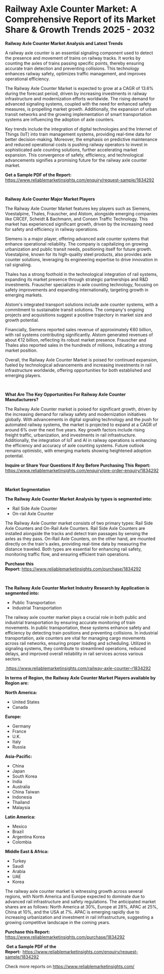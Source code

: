 <p><h1>Railway Axle Counter Market: A Comprehensive Report of its Market Share & Growth Trends 2025 - 2032</h1></p><p><strong>Railway Axle Counter Market Analysis and Latest Trends</strong></p>
<p><p>A railway axle counter is an essential signaling component used to detect the presence and movement of trains on railway tracks. It works by counting the axles of trains passing specific points, thereby ensuring accurate train detection and preventing collisions. This technology enhances railway safety, optimizes traffic management, and improves operational efficiency.</p><p>The Railway Axle Counter Market is expected to grow at a CAGR of 13.6% during the forecast period, driven by increasing investments in railway infrastructure and modernization efforts worldwide. The rising demand for advanced signaling systems, coupled with the need for enhanced safety measures, is propelling market growth. Additionally, the expansion of urban transit networks and the growing implementation of smart transportation systems are influencing the adoption of axle counters. </p><p>Key trends include the integration of digital technologies and the Internet of Things (IoT) into train management systems, providing real-time data for better decision-making. Moreover, the emphasis on predictive maintenance and reduced operational costs is pushing railway operators to invest in sophisticated axle counting solutions, further accelerating market expansion. This convergence of safety, efficiency, and technological advancements signifies a promising future for the railway axle counter market.</p></p>
<p><strong>Get a Sample PDF of the Report:&nbsp;</strong> <a href="https://www.reliablemarketinsights.com/enquiry/request-sample/1834292?utm_campaign=2204&utm_medium=2&utm_source=Github&utm_content=ia&utm_term=11042025&utm_id=railway-axle-counter">https://www.reliablemarketinsights.com/enquiry/request-sample/1834292</a></p>
<p>&nbsp;</p>
<p><strong>Railway Axle Counter Major Market Players</strong></p>
<p><p>The Railway Axle Counter Market features key players such as Siemens, Voestalpine, Thales, Frauscher, and Alstom, alongside emerging companies like CRCEF, Scheidt & Bachmann, and Consen Traffic Technology. This market has experienced significant growth, driven by the increasing need for safety and efficiency in railway operations.</p><p>Siemens is a major player, offering advanced axle counter systems that enhance operational reliability. The company is capitalizing on growing urbanization and public transit needs, positioning itself for future growth. Voestalpine, known for its high-quality steel products, also provides axle counter solutions, leveraging its engineering expertise to drive innovation in rail signaling.</p><p>Thales has a strong foothold in the technological integration of rail systems, expanding its market presence through strategic partnerships and R&D investments. Frauscher specializes in axle counting technology, focusing on safety improvements and expanding internationally, targeting growth in emerging markets.</p><p>Alstom's integrated transport solutions include axle counter systems, with a commitment to sustainable transit solutions. The company's ongoing projects and acquisitions suggest a positive trajectory in market size and growth potential.</p><p>Financially, Siemens reported sales revenue of approximately €60 billion, with rail systems contributing significantly. Alstom generated revenues of about €12 billion, reflecting its robust market presence. Frauscher and Thales also reported sales in the hundreds of millions, indicating a strong market position.</p><p>Overall, the Railway Axle Counter Market is poised for continued expansion, fueled by technological advancements and increasing investments in rail infrastructure worldwide, offering opportunities for both established and emerging players.</p></p>
<p>&nbsp;</p>
<p><strong>What Are The Key Opportunities For Railway Axle Counter Manufacturers?</strong></p>
<p><p>The Railway Axle Counter market is poised for significant growth, driven by the increasing demand for railway safety and modernization initiatives globally. With advancements in digital signaling technology and the push for automated railway systems, the market is projected to expand at a CAGR of around 6% over the next five years. Key growth factors include rising freight traffic, urbanization, and investments in rail infrastructure. Additionally, the integration of IoT and AI in railway operations is enhancing the efficiency and accuracy of axle counting systems. Future outlook remains optimistic, with emerging markets showing heightened adoption potential.</p></p>
<p><strong>Inquire or Share Your Questions If Any Before Purchasing This Report:</strong> <a href="https://www.reliablemarketinsights.com/enquiry/pre-order-enquiry/1834292?utm_campaign=2204&utm_medium=2&utm_source=Github&utm_content=ia&utm_term=11042025&utm_id=railway-axle-counter">https://www.reliablemarketinsights.com/enquiry/pre-order-enquiry/1834292</a></p>
<p>&nbsp;</p>
<p><strong>Market Segmentation</strong></p>
<p><strong>The Railway Axle Counter Market Analysis by types is segmented into:</strong></p>
<p><ul><li>Rail Side Axle Counter</li><li>On-rail Axle Counter</li></ul></p>
<p><p>The Railway Axle Counter market consists of two primary types: Rail Side Axle Counters and On-Rail Axle Counters. Rail Side Axle Counters are installed alongside the tracks and detect train passages by sensing the axles as they pass. On-Rail Axle Counters, on the other hand, are mounted directly on the train's axles, providing real-time data by measuring the distance traveled. Both types are essential for enhancing rail safety, monitoring traffic flow, and ensuring efficient train operations.</p></p>
<p><strong>Purchase this Report:&nbsp;</strong><a href="https://www.reliablemarketinsights.com/purchase/1834292?utm_campaign=2204&utm_medium=2&utm_source=Github&utm_content=ia&utm_term=11042025&utm_id=railway-axle-counter">https://www.reliablemarketinsights.com/purchase/1834292</a></p>
<p>&nbsp;</p>
<p><strong>The Railway Axle Counter Market Industry Research by Application is segmented into:</strong></p>
<p><ul><li>Public Transportation</li><li>Industrial Transportation</li></ul></p>
<p><p>The railway axle counter market plays a crucial role in both public and industrial transportation by ensuring accurate monitoring of train movements. In public transportation, these systems enhance safety and efficiency by detecting train positions and preventing collisions. In industrial transportation, axle counters are vital for managing cargo movements across rail networks, ensuring proper loading and scheduling. Utilized in signaling systems, they contribute to streamlined operations, reduced delays, and improved overall reliability in rail services across various sectors.</p></p>
<p><a href="https://www.reliablemarketinsights.com/railway-axle-counter-r1834292?utm_campaign=2204&utm_medium=2&utm_source=Github&utm_content=ia&utm_term=11042025&utm_id=railway-axle-counter">&nbsp;https://www.reliablemarketinsights.com/railway-axle-counter-r1834292</a></p>
<p><strong>In terms of Region, the Railway Axle Counter Market Players available by Region are:</strong></p>
<p>
    <p> <strong> North America: </strong>
        <ul>
            <li>United States</li>
            <li>Canada</li>
        </ul>
        </p> 
    <p> <strong> Europe: </strong>
        <ul>
            <li>Germany</li>
            <li>France</li>
            <li>U.K.</li>
            <li>Italy</li>
            <li>Russia</li>
        </ul>
        </p> 
    <p> <strong> Asia-Pacific: </strong>
        <ul>
            <li>China</li>
            <li>Japan</li>
            <li>South Korea</li>
            <li>India</li>
            <li>Australia</li>
            <li>China Taiwan</li>
            <li>Indonesia</li>
            <li>Thailand</li>
            <li>Malaysia</li>
        </ul>
        </p> 
    <p> <strong> Latin America: </strong>
        <ul>
            <li>Mexico</li>
            <li>Brazil</li>
            <li>Argentina Korea</li>
            <li>Colombia</li>
        </ul>
        </p> 
    <p> <strong> Middle East & Africa: </strong>
        <ul>
            <li>Turkey</li>
            <li>Saudi</li>
            <li>Arabia</li>
            <li>UAE</li>
            <li>Korea</li>
        </ul>
    </p>
    </p>
<p><p>The railway axle counter market is witnessing growth across several regions, with North America and Europe expected to dominate due to advanced rail infrastructure and safety regulations. The anticipated market shares are as follows: North America at 30%, Europe at 28%, APAC at 25%, China at 10%, and the USA at 7%. APAC is emerging rapidly due to increasing urbanization and investment in rail infrastructure, suggesting a growing competitive landscape in the coming years.</p></p>
<p><strong>Purchase this Report: </strong><a href="https://www.reliablemarketinsights.com/purchase/1834292?utm_campaign=2204&utm_medium=2&utm_source=Github&utm_content=ia&utm_term=11042025&utm_id=railway-axle-counter">https://www.reliablemarketinsights.com/purchase/1834292</a></p>
<p>&nbsp;<strong>Get a Sample PDF of the Report:&nbsp;&nbsp;</strong><a href="https://www.reliablemarketinsights.com/enquiry/request-sample/1834292?utm_campaign=2204&utm_medium=2&utm_source=Github&utm_content=ia&utm_term=11042025&utm_id=railway-axle-counter">https://www.reliablemarketinsights.com/enquiry/request-sample/1834292</a></p>
<p><strong></strong></p>
<p>Check more reports on <a href="https://www.reliablemarketinsights.com/?utm_campaign=2204&utm_medium=2&utm_source=Github&utm_content=ia&utm_term=11042025&utm_id=railway-axle-counter">https://www.reliablemarketinsights.com/</a></p>